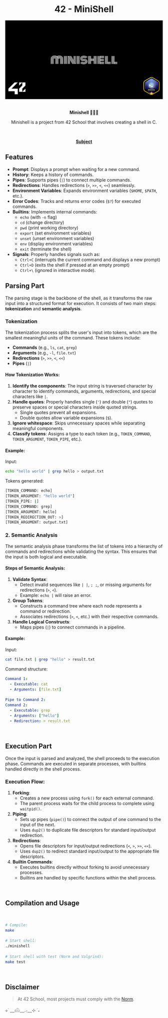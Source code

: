 <div align="center">
<h1>42 - MiniShell</h1>

<img src="subject/cover.png" alt="Covers" width="650" />

</br>
</br>

<strong>Minishell 👨‍💻🐧</strong>

<p>Minishell is a project from 42 School that involves creating a shell in C.</p>

</br>

<p><a href="https://github.com/MathysCogne/42_MiniShell/blob/main/subject/en.subject.pdf"><strong>Subject</strong></a></p>

</div>

## Features

- **Prompt**: Displays a prompt when waiting for a new command.
- **History**: Keeps a history of commands.
- **Pipes**: Supports pipes (`|`) to connect multiple commands.
- **Redirections**: Handles redirections (`>`, `>>`, `<`, `<<`) seamlessly.
- **Environment Variables**: Expands environment variables (`$HOME`, `$PATH`, etc.).
- **Error Codes**: Tracks and returns error codes (`$?`) for executed commands.
- **Builtins**: Implements internal commands:
  - `echo` (with `-n` flag)
  - `cd` (change directory)
  - `pwd` (print working directory)
  - `export` (set environment variables)
  - `unset` (unset environment variables)
  - `env` (display environment variables)
  - `exit` (terminate the shell)
- **Signals**: Properly handles signals such as:
  - `Ctrl+C` (interrupts the current command and displays a new prompt)
  - `Ctrl+D` (exits the shell if pressed at an empty prompt)
  - `Ctrl+\` (ignored in interactive mode).

## Parsing Part

The parsing stage is the backbone of the shell, as it transforms the raw input into a structured format for execution. It consists of two main steps: **tokenization** and **semantic analysis**.

### Tokenization
The tokenization process splits the user's input into tokens, which are the smallest meaningful units of the command. These tokens include:

- **Commands** (e.g., `ls`, `cat`, `grep`)
- **Arguments** (e.g., `-l`, `file.txt`)
- **Redirections** (`>`, `>>`, `<`, `<<`)
- **Pipes** (`|`)

#### How Tokenization Works:
1. **Identify the components**: The input string is traversed character by character to identify commands, arguments, redirections, and special characters like `|`.
2. **Handle quotes**: Properly handles single (`'`) and double (`"`) quotes to preserve spaces or special characters inside quoted strings.
   - Single quotes prevent all expansions.
   - Double quotes allow variable expansions (`$`).
3. **Ignore whitespace**: Skips unnecessary spaces while separating meaningful components.
4. **Classify tokens**: Assigns a type to each token (e.g., `TOKEN_COMMAND`, `TOKEN_ARGUMENT`, `TOKEN_PIPE`, etc.).

#### Example:
Input:

```bash
echo "hello world" | grep hello > output.txt
```
Tokens generated:

```bash
[TOKEN_COMMAND: echo]
[TOKEN_ARGUMENT: "hello world"]
[TOKEN_PIPE: |]
[TOKEN_COMMAND: grep]
[TOKEN_ARGUMENT: hello]
[TOKEN_REDIRECTION_OUT: >]
[TOKEN_ARGUMENT: output.txt]
```

### **2. Semantic Analysis**

The semantic analysis phase transforms the list of tokens into a hierarchy of commands and redirections while validating the syntax. This ensures that the input is both logical and executable.

#### Steps of Semantic Analysis:
1. **Validate Syntax**:
   - Detect invalid sequences like `| |`, `; ;`, or missing arguments for redirections (`>`, `<`).
   - Example: `echo |` will raise an error.
2. **Group Tokens**:
   - Constructs a command tree where each node represents a command or redirection.
   - Associates redirections (`>`, `<`, etc.) with their respective commands.
3. **Handle Logical Constructs**:
   - Maps pipes (`|`) to connect commands in a pipeline.

#### Example:
Input:

```bash
cat file.txt | grep "hello" > result.txt
```
Command structure:

```yaml
Command 1:
  - Executable: cat
  - Arguments: [file.txt]

Pipe to Command 2:
Command 2:
  - Executable: grep
  - Arguments: ["hello"]
  - Redirection: > result.txt
```

</br>

## Execution Part

Once the input is parsed and analyzed, the shell proceeds to the execution phase. Commands are executed in separate processes, with builtins handled directly in the shell process.

### Execution Flow:
1. **Forking**:
   - Creates a new process using `fork()` for each external command.
   - The parent process waits for the child process to complete using `waitpid()`.
2. **Piping**:
   - Sets up pipes (`pipe()`) to connect the output of one command to the input of the next.
   - Uses `dup2()` to duplicate file descriptors for standard input/output redirection.
3. **Redirections**:
   - Opens file descriptors for input/output redirections (`<`, `>`, `>>`, `<<`).
   - Uses `dup2()` to redirect standard input/output to the appropriate file descriptors.
4. **Builtin Commands**:
   - Executes builtins directly without forking to avoid unnecessary processes.
   - Builtins are handled by specific functions within the shell process.


</br>

## Compilation and Usage

</br>

```bash
# Compile:
make

# Start shell:
./minishell

# Start shell with test (Norm and Valgrind):
make test
```

</br>

## Disclaimer
> At 42 School, most projects must comply with the [Norm](https://github.com/42School/norminette/blob/master/pdf/en.norm.pdf).


⊹ ࣪ ﹏𓊝﹏𓂁﹏⊹ ࣪ ˖